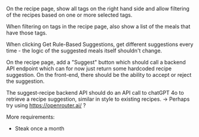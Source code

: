 
On the recipe page, show all tags on the right hand side and allow filtering of the recipes based on one or more selected tags.

When filtering on tags in the recipe page, also show a list of the meals that have those tags.

When clicking Get Rule-Based Suggestions, get different suggestions every time - the logic of the suggested meals itself shouldn't change.

On the recipe page, add a "Suggest" button which should call a backend API endpoint which can for now just return some hardcoded recipe suggestion. On the front-end, there should be the ability to accept or reject the suggestion. 

The suggest-recipe backend API should do an API call to chatGPT 4o to retrieve a recipe suggestion, similar in style to existing recipes. 
-> Perhaps try using https://openrouter.ai/ ?



More requirements:
- Steak once a month